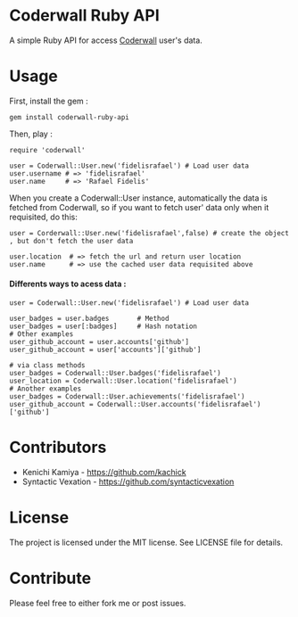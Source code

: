 Coderwall Ruby API
==================

A simple Ruby API for access [Coderwall](http://coderwall.com) user's data.

Usage
=====
First, install the gem :
	
	gem install coderwall-ruby-api

Then, play :

	require 'coderwall'

	user = Coderwall::User.new('fidelisrafael') # Load user data
	user.username # => 'fidelisrafael'
	user.name     # => 'Rafael Fidelis'

When you create a Coderwall::User instance, automatically the data is fetched from Coderwall, so if you want to fetch user' data only when it requisited, do this:
	
	user = Corderwall::User.new('fidelisrafael',false) # create the object , but don't fetch the user data

	user.location  # => fetch the url and return user location
	user.name      # => use the cached user data requisited above

#### Differents ways to acess data :

	user = Coderwall::User.new('fidelisrafael') # Load user data

	user_badges = user.badges       # Method
	user_badges = user[:badges]     # Hash notation
	# Other examples
	user_github_account = user.accounts['github']
	user_github_account = user['accounts']['github']

	# via class methods
	user_badges = Coderwall::User.badges('fidelisrafael')
	user_location = Coderwall::User.location('fidelisrafael')
	# Another examples
	user_badges = Coderwall::User.achievements('fidelisrafael')
	user_github_account = Coderwall::User.accounts('fidelisrafael')['github']


Contributors
=========

* Kenichi Kamiya - https://github.com/kachick
* Syntactic Vexation - https://github.com/syntacticvexation

License
=======
The project is licensed under the MIT license. See LICENSE file for details. 	

Contribute
==========
Please feel free to either fork me or post issues.